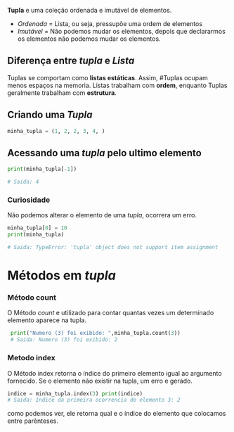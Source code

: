 **Tupla** e uma coleção ordenada e imutável de elementos.
* *Ordenada* = Lista, ou seja, pressupõe uma ordem de elementos
* *Imutável* = Não podemos mudar os elementos, depois que declararmos os elementos não podemos mudar os elementos.

## Diferença entre *tupla* e *Lista*
Tuplas se comportam como **listas estáticas**. Assim, #Tuplas ocupam menos espaços na memoria. Listas trabalham com **ordem**, enquanto Tuplas geralmente trabalham com **estrutura**. 


## Criando uma *Tupla*
```Python
minha_tupla = (1, 2, 2, 3, 4, )

```

## Acessando uma *tupla* pelo ultimo elemento
```Python
print(minha_tupla[-1])

# Saida: 4
```

### Curiosidade
Não podemos alterar o elemento de uma *tupla*, ocorrera um erro.
```Python
minha_tupla[0] = 10
print(minha_tupla)

# Saida: TypeError: 'tupla' object does not support item assignment
```


# Métodos em *tupla*

###  Método **count**  
O Método *count* e utilizado para contar quantas vezes um determinado elemento aparece na tupla.
 
```Python
 print("Numero (3) foi exibido: ",minha_tupla.count(3)) 
 # Saida: Numero (3) foi exibido: 2
````
### Metodo index 
O Método index retorna o índice do primeiro elemento igual ao argumento fornecido. Se o elemento não existir na tupla, um erro e gerado.

```Python
indice = minha_tupla.index(3) print(indice) 
# Saida: Indice da primeira ocorrencia do elemento 3: 2
```
como podemos ver, ele retorna qual e o índice do elemento que colocamos entre parênteses.




